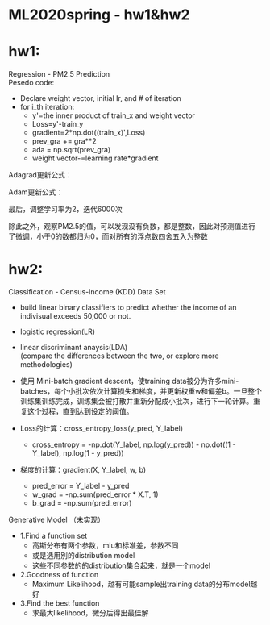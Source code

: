 # ML2020spring - hw1&hw2  
# hw1:  
 Regression - PM2.5 Prediction  
Pesedo code:  
-  Declare weight vector, initial Ir, and # of iteration  
-  for i_th iteration:  
    - y'=the inner product of train_x and weight vector  
    - Loss=y'-train_y  
    - gradient=2*np.dot((train_x)',Loss)  
    - prev_gra += gra**2  
    - ada = np.sqrt(prev_gra)  
    - weight vector-=learning rate*gradient  
           
Adagrad更新公式：  

Adam更新公式：  

最后，调整学习率为2，迭代6000次 

除此之外，观察PM2.5的值，可以发现没有负数，都是整数，因此对预测值进行了微调，小于0的数都归为0，而对所有的浮点数四舍五入为整数  


# hw2:
 Classification -  Census-Income (KDD) Data Set
 - build linear binary classifiers to predict whether the income of an indivisual exceeds 50,000 or not.  
 - logistic regression(LR)  
 - linear discriminant anaysis(LDA)  
 (compare the differences between the two, or explore more methodologies)

- 使用 Mini-batch gradient descent，使training data被分为许多mini-batches，每个小批次依次计算损失和梯度，并更新权重w和偏差b。一旦整个训练集训练完成，训练集会被打散并重新分配成小批次，进行下一轮计算。重复这个过程，直到达到设定的阈值。

- Loss的计算：cross_entropy_loss(y_pred, Y_label)  
    - cross_entropy = -np.dot(Y_label, np.log(y_pred)) - np.dot((1 - Y_label), np.log(1 - y_pred))  
- 梯度的计算：gradient(X, Y_label, w, b)  
    - pred_error = Y_label - y_pred  
    - w_grad = -np.sum(pred_error * X.T, 1)     
    - b_grad = -np.sum(pred_error)  

Generative Model  （未实现）
- 1.Find a function set  
    - 高斯分布有两个参数，miu和标准差，参数不同  
    - 或是选用別的distribution model  
    - 这些不同参数的的distribution集合起来，就是一个model  
- 2.Goodness of function  
    - Maximum Likelihood，越有可能sample出training data的分布model越好  
- 3.Find the best function  
    - 求最大likelihood，微分后得出最佳解  
